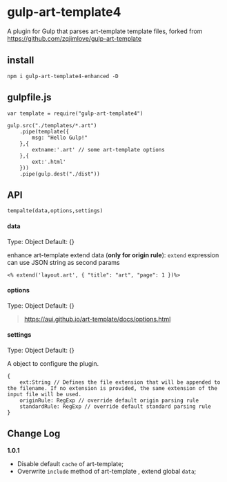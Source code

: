 # gulp-art-template4
A plugin for Gulp that parses art-template template files, forked from https://github.com/zqjimlove/gulp-art-template


## install

```
npm i gulp-art-template4-enhanced -D
```

## gulpfile.js

```
var template = require("gulp-art-template4")

gulp.src("./templates/*.art")
	.pipe(template({
		msg: "Hello Gulp!"
	},{
		extname:'.art' // some art-template options
	},{
		ext:'.html'
	}))
	.pipe(gulp.dest("./dist"))
```

## API

```
tempalte(data,options,settings)
```

#### data

Type: Object Default: {}

enhance art-template extend data (**only for origin rule**):  `extend` expression can use JSON string as second params
```
<% extend('layout.art', { "title": "art", "page": 1 })%>
```

#### options

Type: Object Default: {}

> https://aui.github.io/art-template/docs/options.html

#### settings

Type: Object Default: {}

A object to configure the plugin.

```
{
	ext:String // Defines the file extension that will be appended to the filename. If no extension is provided, the same extension of the input file will be used.
	originRule: RegExp // override default origin parsing rule
	standardRule: RegExp // override default standard parsing rule
}
```

## Change Log

**1.0.1**

- Disable default `cache` of art-template;
- Overwrite `include` method of art-template , extend global `data`;
